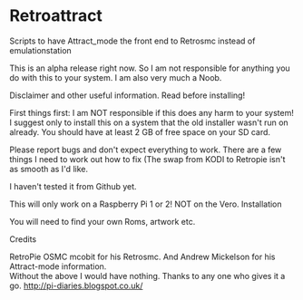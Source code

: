 # Retroattract
Scripts to have Attract_mode the front end to Retrosmc instead of emulationstation


This is an alpha release right now. So I am not responsible for anything you do with this to your system. I am also very much a Noob. 


Disclaimer and other useful information. Read before installing!

First things first: I am NOT responsible if this does any harm to your system! I suggest only to install this on a system that the old installer wasn't run on already. You should have at least 2 GB of free space on your SD card.

Please report bugs and don't expect everything to work.  There are a few things I need to work out how to fix (The swap from KODI to Retropie isn't as smooth as I'd like. 

I haven't tested it from Github yet. 

This will only work on a Raspberry Pi 1 or 2! NOT on the Vero.
Installation

You will need to find your own Roms, artwork etc. 



Credits

RetroPie 
OSMC 
mcobit for his Retrosmc. 
And Andrew Mickelson for his Attract-mode information.  
Without the above I would have nothing.
Thanks to any one who gives it a go. 
http://pi-diaries.blogspot.co.uk/
